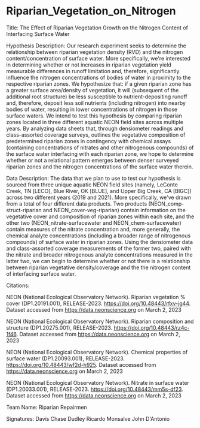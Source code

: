 # Riparian_Vegetation_on_Nitrogen
 
Title: The Effect of Riparian Vegetation Growth on the Nitrogen Content of Interfacing Surface Water

Hypothesis Description: Our research experiment seeks to determine the relationship between riparian vegetation density (RVD) and the nitrogen content/concentration of surface water. More specifically, we're interested in determining whether or not increases in riparian vegetation yield measurable differences in runoff limitation and, therefore, significantly influence the nitrogen concentrations of bodies of water in proximity to the respective riparian zones. We hypothesize that: if a given riparian zone has a greater surface area/density of vegetation, it will (subsequent of the additional root structure) be less susceptible to nutrient-depositing runoff and, therefore, deposit less soil nutrients (including nitrogen) into nearby bodies of water, resulting in lower concentrations of nitrogen in those surface waters. We intend to test this hypothesis by comparing riparian zones located in three different aquatic NEON field sites across multiple years. By analyzing data sheets that, through densiometer readings and class-assorted coverage surveys, outlines the vegetative composition of predetermined riparian zones in contingency with chemical assays (containing concentrations of nitrates and other nitrogenous compounds) of the surface water interfacing with each riparian zone, we hope to determine whether or not a relational pattern emerges between denser surveyed riparian zones and the nitrogen concentrations of the surface water therein.

Data Description: The data that we plan to use to test our hypothesis is sourced from three unique aquatic NEON field sites (namely, LeConte Creek, TN [LECO], Blue River, OK [BLUE], and Upper Big Creek, CA [BIGC]) across two different years (2019 and 2021). More specifically, we've drawn from a total of four different data products. Two products (NEON_comp-struct-riparian and NEON_cover-veg-riparian) contain information on the vegetative cover and composition of riparian zones within each site, and the other two (NEON_nitrate-surfacewater and NEON_chem-surfacewater) contain measures of the nitrate concentration and, more generally, the chemical analyte concentrations (including a broader range of nitrogenous compounds) of surface water in riparian zones. Using the densiometer data and class-assorted coverage measurements of the former two, paired with the nitrate and broader nitrogenous analyte concentrations measured in the latter two, we can begin to determine whether or not there is a relationship between riparian vegetative density/coverage and the the nitrogen content of interfacing surface water.

Citations: 

NEON (National Ecological Observatory Network). Riparian vegetation % cover (DP1.20191.001), RELEASE-2023. https://doi.org/10.48443/rfxv-jg44. Dataset accessed from https://data.neonscience.org on March 2, 2023

NEON (National Ecological Observatory Network). Riparian composition and structure (DP1.20275.001), RELEASE-2023. https://doi.org/10.48443/rz4c-1f46. Dataset accessed from https://data.neonscience.org on March 2, 2023

NEON (National Ecological Observatory Network). Chemical properties of surface water (DP1.20093.001), RELEASE-2023. https://doi.org/10.48443/wf2d-h925. Dataset accessed from https://data.neonscience.org on March 2, 2023

NEON (National Ecological Observatory Network). Nitrate in surface water (DP1.20033.001), RELEASE-2023. https://doi.org/10.48443/mm5s-df23. Dataset accessed from https://data.neonscience.org on March 2, 2023


Team Name: Riparian Repairmen

Signatures:
Davis Chase Dudley
Ricardo Monsalve
John D'Antonio
